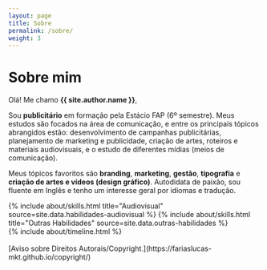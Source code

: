 ```yaml
---
layout: page
title: Sobre
permalink: /sobre/
weight: 3
---
```


# **Sobre mim**

Olá! Me chamo **{{ site.author.name }}**,<br>

Sou **publicitário** em formação pela Estácio FAP (6º semestre).
Meus estudos são focados na área de comunicação, e entre os principais tópicos abrangidos estão:
desenvolvimento de campanhas publicitárias, planejamento de marketing e publicidade, criação de artes,
roteiros e materiais audiovisuais, e o estudo de diferentes mídias (meios de comunicação).

Meus tópicos favoritos são **branding**, **marketing**, **gestão**, **tipografia** e **criação de artes e vídeos (design gráfico)**.
Autodidata de paixão, sou fluente em Inglês e tenho um interesse geral por idiomas e tradução.

<!--- Meus hobbies incluem livros de ficção, ouvir música (gosto eclético) e ler sobre qualquer tópico interessante que eu achar online.
--->

<div class="row">
{% include about/skills.html title="Audiovisual" source=site.data.habilidades-audiovisual %}
{% include about/skills.html title="Outras Habilidades" source=site.data.outras-habilidades %}
</div>

<div class="row">
{% include about/timeline.html %}
</div>

<br>
[Aviso sobre Direitos Autorais/Copyright.](https://fariaslucas-mkt.github.io/copyright/)
